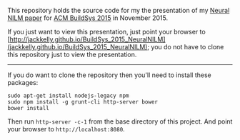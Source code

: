 This repository holds the source code for my the presentation of my
[Neural NILM paper](http://jack-kelly.com/files/writing/neural_nilm.pdf)
for [ACM BuildSys 2015](http://www.buildsys.org/2015/) in November
2015.

If you just want to view this presentation, just point your browser to
[http://jackkelly.github.io/BuildSys_2015_NeuralNILM](jackkelly.github.io/BuildSys_2015_NeuralNILM);
you do not have to clone this repository just to view the presentation.

---

If you do want to clone the repository then you'll need to install
these packages:

```
sudo apt-get install nodejs-legacy npm
sudo npm install -g grunt-cli http-server bower
bower install
```

Then run `http-server -c-1` from the base directory of this project.
And point your browser to `http://localhost:8080`.

